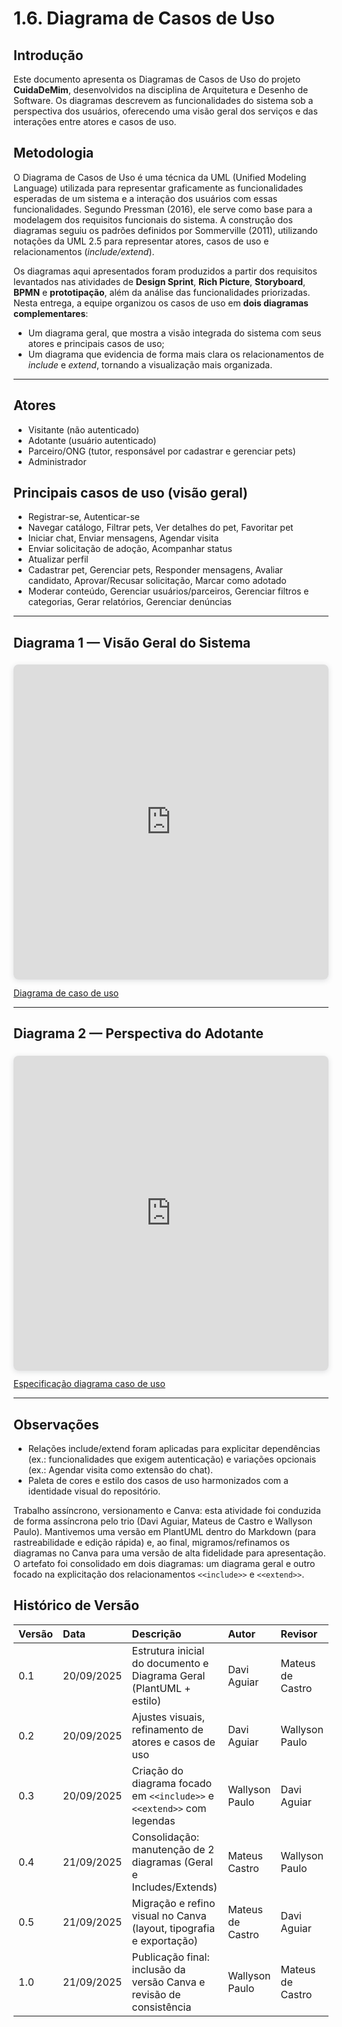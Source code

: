 # 1.6. Diagrama de Casos de Uso

## Introdução

Este documento apresenta os Diagramas de Casos de Uso do projeto **CuidaDeMim**, desenvolvidos na disciplina de Arquitetura e Desenho de Software. Os diagramas descrevem as funcionalidades do sistema sob a perspectiva dos usuários, oferecendo uma visão geral dos serviços e das interações entre atores e casos de uso.

## Metodologia

O Diagrama de Casos de Uso é uma técnica da UML (Unified Modeling Language) utilizada para representar graficamente as funcionalidades esperadas de um sistema e a interação dos usuários com essas funcionalidades. Segundo Pressman (2016), ele serve como base para a modelagem dos requisitos funcionais do sistema. A construção dos diagramas seguiu os padrões definidos por Sommerville (2011), utilizando notações da UML 2.5 para representar atores, casos de uso e relacionamentos (*include/extend*).

Os diagramas aqui apresentados foram produzidos a partir dos requisitos levantados nas atividades de **Design Sprint**, **Rich Picture**, **Storyboard**, **BPMN** e **prototipação**, além da análise das funcionalidades priorizadas. Nesta entrega, a equipe organizou os casos de uso em **dois diagramas complementares**:

* Um diagrama geral, que mostra a visão integrada do sistema com seus atores e principais casos de uso;
* Um diagrama que evidencia de forma mais clara os relacionamentos de *include* e *extend*, tornando a visualização mais organizada.

---


## Atores
- Visitante (não autenticado)
- Adotante (usuário autenticado)
- Parceiro/ONG (tutor, responsável por cadastrar e gerenciar pets)
- Administrador

## Principais casos de uso (visão geral)
- Registrar-se, Autenticar-se
- Navegar catálogo, Filtrar pets, Ver detalhes do pet, Favoritar pet
- Iniciar chat, Enviar mensagens, Agendar visita
- Enviar solicitação de adoção, Acompanhar status
- Atualizar perfil
- Cadastrar pet, Gerenciar pets, Responder mensagens, Avaliar candidato, Aprovar/Recusar solicitação, Marcar como adotado
- Moderar conteúdo, Gerenciar usuários/parceiros, Gerenciar filtros e categorias, Gerar relatórios, Gerenciar denúncias

---

## Diagrama 1 — Visão Geral do Sistema

<div style="position: relative; width: 100%; height: 0; padding-top: 100.0000%;
 padding-bottom: 0; box-shadow: 0 2px 8px 0 rgba(63,69,81,0.16); margin-top: 1.6em; margin-bottom: 0.9em; overflow: hidden;
 border-radius: 8px; will-change: transform;">
  <iframe loading="lazy" style="position: absolute; width: 100%; height: 100%; top: 0; left: 0; border: none; padding: 0;margin: 0;"
    src="https://www.canva.com/design/DAGzjOIm2qo/_SPW83Ft_hYYiMKt_HvizQ/view?embed" allowfullscreen="allowfullscreen" allow="fullscreen">
  </iframe>
</div>
<a href="https:&#x2F;&#x2F;www.canva.com&#x2F;design&#x2F;DAGzjOIm2qo&#x2F;_SPW83Ft_hYYiMKt_HvizQ&#x2F;view?utm_content=DAGzjOIm2qo&amp;utm_campaign=designshare&amp;utm_medium=embeds&amp;utm_source=link" target="_blank" rel="noopener">Diagrama de caso de uso</a> 

---

## Diagrama 2 — Perspectiva do Adotante

<div style="position: relative; width: 100%; height: 0; padding-top: 100.0000%;
 padding-bottom: 0; box-shadow: 0 2px 8px 0 rgba(63,69,81,0.16); margin-top: 1.6em; margin-bottom: 0.9em; overflow: hidden;
 border-radius: 8px; will-change: transform;">
  <iframe loading="lazy" style="position: absolute; width: 100%; height: 100%; top: 0; left: 0; border: none; padding: 0;margin: 0;"
    src="https://www.canva.com/design/DAGzoqWoMvY/7Wla4FFT5jwooLUBmab2FA/view?embed" allowfullscreen="allowfullscreen" allow="fullscreen">
  </iframe>
</div>
<a href="https:&#x2F;&#x2F;www.canva.com&#x2F;design&#x2F;DAGzoqWoMvY&#x2F;7Wla4FFT5jwooLUBmab2FA&#x2F;view?utm_content=DAGzoqWoMvY&amp;utm_campaign=designshare&amp;utm_medium=embeds&amp;utm_source=link" target="_blank" rel="noopener">Especificação diagrama caso de uso</a> 

---


## Observações
- Relações include/extend foram aplicadas para explicitar dependências (ex.: funcionalidades que exigem autenticação) e variações opcionais (ex.: Agendar visita como extensão do chat).
- Paleta de cores e estilo dos casos de uso harmonizados com a identidade visual do repositório.

Trabalho assíncrono, versionamento e Canva: esta atividade foi conduzida de forma assíncrona pelo trio (Davi Aguiar, Mateus de Castro e Wallyson Paulo). Mantivemos uma versão em PlantUML dentro do Markdown (para rastreabilidade e edição rápida) e, ao final, migramos/refinamos os diagramas no Canva para uma versão de alta fidelidade para apresentação. O artefato foi consolidado em dois diagramas: um diagrama geral e outro focado na explicitação dos relacionamentos `<<include>>` e `<<extend>>`.

## Histórico de Versão

| Versão | Data | Descrição | Autor | Revisor |
| :--- | :--- | :--- | :--- | :--- |
| 0.1 | 20/09/2025 | Estrutura inicial do documento e Diagrama Geral (PlantUML + estilo) | Davi Aguiar | Mateus de Castro |
| 0.2 | 20/09/2025 | Ajustes visuais, refinamento de atores e casos de uso | Davi Aguiar | Wallyson Paulo |
| 0.3 | 20/09/2025 | Criação do diagrama focado em `<<include>>` e `<<extend>>` com legendas | Wallyson Paulo | Davi Aguiar |
| 0.4 | 21/09/2025 | Consolidação: manutenção de 2 diagramas (Geral e Includes/Extends) | Mateus Castro | Wallyson Paulo |
| 0.5 | 21/09/2025 | Migração e refino visual no Canva (layout, tipografia e exportação) | Mateus de Castro | Davi Aguiar |
| 1.0 | 21/09/2025 | Publicação final: inclusão da versão Canva e revisão de consistência | Wallyson Paulo | Mateus de Castro |
